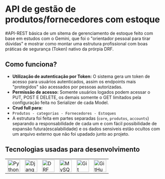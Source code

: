 # API de gestão de produtos/fornecedores com estoque

#API-REST básica de um sitema de gerenciamento de estoque feito com base em estudos com o Gemini, que foi o "orientador pessoal para tirar dúvidas" e mostrar como montar uma estrutura profissional com boas práticas de segurança (Token) nativo da prórpia DRF.

## Como funciona?

* **Utilização de autenticação por Token:** O sistema gera um token de acesso para usuários autenticados, assim os endpoints mais "protegidos" são acessados por pessoas autorizadas.
*  **Permissão de acesso:** Somente usuários logados podem acessar o PUT, POST E DELETE, os demais somente o GET limitados pela configuração feita no Serializer de cada Model.
* **Crud full para:**
*  `Produtos - categorias - Fornecedores - Estoques`
*  A estrutura foi feita em partes separadas (`core`, `produtos`, `accounts`) separando a responsabilidade de cada um e com fácil possibilidade de expansão futura(escalabilidade) e os dados sensiveis estão ocultos com um arquivo externo que não foi upadado junto ao projeto.

## Tecnologias usadas para desenvolvimento
<table>
  <tr>
    <td valign="top"><img src="https://cdn.jsdelivr.net/gh/devicons/devicon@latest/icons/python/python-original.svg" width="40" alt="Python" title="Python"/></td>
    <td valign="top"><img src="https://cdn.jsdelivr.net/gh/devicons/devicon@latest/icons/django/django-plain.svg" width="40" alt="Django" title="Django"/></td>
    <td valign="top"><img src="https://cdn.jsdelivr.net/gh/devicons/devicon@latest/icons/djangorest/djangorest-original.svg" width="40" alt="DRF" title="Django REST Framework"/></td>
    <td valign="top"><img src="https://cdn.jsdelivr.net/gh/devicons/devicon@latest/icons/mysql/mysql-original-wordmark.svg" width="40" alt="MySQL" title="MySQL"/></td>
    <td valign="top"><img src="https://cdn.jsdelivr.net/gh/devicons/devicon@latest/icons/git/git-original.svg" width="40" alt="Git" title="Git"/></td>
    <td valign="top"><img src="https://cdn.jsdelivr.net/gh/devicons/devicon@latest/icons/github/github-original.svg" width="40" alt="GitHub" title="GitHub"/></td>
  </tr>
</table>

  
